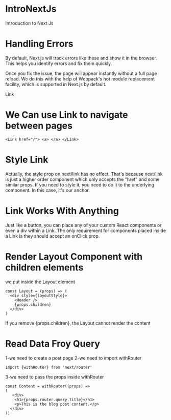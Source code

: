 # IntroNextJs
Introduction to Next Js


# Handling Errors

By default, Next.js will track errors like these and show it in the browser. This helps you identify errors and fix them quickly.

Once you fix the issue, the page will appear instantly without a full page reload. We do this with the help of Webpack's hot module replacement facility, which is supported in Next.js by default.

Link

# We Can use Link to navigate between pages 
```
<Link href="/"> <a> </a> </Link>
```

# Style Link
Actually, the style prop on next/link has no effect. That's because next/link is just a higher order component which only accepts the "href" and some similar props. If you need to style it, you need to do it to the underlying component.
In this case, it's our anchor.

# Link Works With Anything
Just like a button, you can place any of your custom React components or even a div within a Link.
The only requirement for components placed inside a Link is they should accept an onClick prop.

# Render Layout Component with children elements 

we put inside the Layout element 

```
const Layout = (props) => (
  <div style={layoutStyle}>
    <Header />
    {props.children}
  </div>
)
```

If you remove {props.children}, the Layout cannot render the content 

# Read Data Froy Query 

1-we need to create a post page 
2-we need to import withRouter

```
import {withRouter} from 'next/router'
```

3-we need to pass the props inside withRouter

```
const Content = withRouter((props) => 
(
   <div>
    <h1>{props.router.query.title}</h1>
    <p>This is the blog post content.</p>
  </div>
))
```